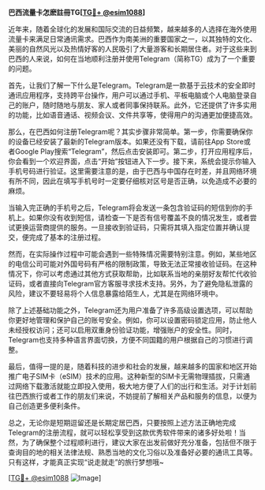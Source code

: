 **巴西流量卡怎麽註冊TG[[TG💪+ @esim1088](https://t.me/s/esim1088)]**

近年来，随着全球化的发展和国际交流的日益频繁，越来越多的人选择在海外使用流量卡来满足日常通讯需求。巴西作为南美洲的重要国家之一，以其独特的文化、美丽的自然风光以及热情好客的人民吸引了大量游客和长期居住者。对于这些来到巴西的人来说，如何在当地顺利注册并使用Telegram（简称TG）成为了一个重要的问题。

首先，让我们了解一下什么是Telegram。Telegram是一款基于云技术的安全即时通讯应用程序，支持跨平台操作，用户可以通过手机、平板电脑或个人电脑登录自己的账户，随时随地与朋友、家人或者同事保持联系。此外，它还提供了许多实用的功能，比如语音通话、视频会议、文件共享等，使得用户的沟通更加便捷高效。

那么，在巴西如何注册Telegram呢？其实步骤非常简单。第一步，你需要确保你的设备已经安装了最新的Telegram版本。如果还没有下载，请前往App Store或者Google Play搜索“Telegram”，然后点击安装即可。第二步，打开应用程序后，你会看到一个欢迎界面，点击“开始”按钮进入下一步。接下来，系统会提示你输入手机号码进行验证。这里需要注意的是，由于巴西与中国存在时差，并且网络环境有所不同，因此在填写手机号时一定要仔细核对区号是否正确，以免造成不必要的麻烦。

当输入完正确的手机号之后，Telegram将会发送一条包含验证码的短信到你的手机上。如果你没有收到短信，请检查一下是否有信号覆盖不良的情况发生，或者尝试更换运营商提供的服务。一旦接收到验证码，只需将其填入指定位置并确认提交，便完成了基本的注册过程。

然而，在实际操作过程中可能会遇到一些特殊情况需要特别注意。例如，某些地区的电信公司可能对外国号码有严格的限制政策，导致无法正常接收验证码。在这种情况下，你可以考虑通过其他方式获取帮助，比如联系当地的亲朋好友帮忙代收验证码，或者直接向Telegram官方客服寻求技术支持。另外，为了避免隐私泄露的风险，建议不要轻易将个人信息暴露给陌生人，尤其是在网络环境中。

除了上述基础功能之外，Telegram还为用户准备了许多高级设置选项，可以帮助你更好地管理和保护自己的账号安全。例如，你可以设置密码锁定应用，防止他人未经授权访问；还可以启用双重身份验证功能，增强账户的安全性。同时，Telegram也支持多种语言界面切换，方便不同国籍的用户根据自己的习惯进行调整。

最后，值得一提的是，随着科技的进步和社会的发展，越来越多的国家和地区开始推广电子SIM卡（eSIM）技术的应用。这种新型的SIM卡无需物理插拔，只需通过网络下载激活就能立即投入使用，极大地方便了人们的出行和生活。对于计划前往巴西旅行或者工作的朋友们来说，不妨提前了解相关产品和服务的信息，以便为自己创造更多便利条件。

总之，无论你是短期逗留还是长期定居巴西，只要按照上述方法正确地完成Telegram的注册流程，就可以轻松享受到这款优秀软件带来的诸多好处啦！当然，为了确保整个过程顺利进行，建议大家在出发前做好充分准备，包括但不限于查询目的地的相关法律法规、熟悉当地的文化习俗以及准备好必要的通讯工具等。只有这样，才能真正实现“说走就走”的旅行梦想哦~

[[TG💪+ @esim1088](https://t.me/s/esim1088) ![Image](https://i.postimg.cc/4NQfJmqS/Snipaste-2025-05-13-00-14-12.png)]